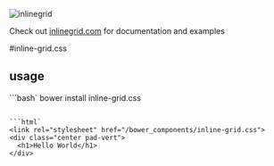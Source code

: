 ![inlinegrid](http://i.imgur.com/FDzhnUk.png)

Check out [inlinegrid.com](http://inlinegrid.com) for documentation and examples

#inline-grid.css

## usage

```bash`
bower install inline-grid.css
```

```html`
<link rel="stylesheet" href="/bower_components/inline-grid.css">
<div class="center pad-vert">
  <h1>Hello World</h1>
</div>
```

